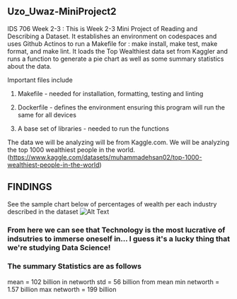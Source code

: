 ## Uzo_Uwaz-MiniProject2
 IDS 706 Week 2-3 : This is Week 2-3 Mini Project of Reading and Describing a Dataset. It establishes an environment on codespaces and uses Github Actinos to run a Makefile for : make install, make test, make format, and make lint. It loads the Top Wealthiest data set from Kaggler and runs a function to generate a pie chart as well as some summary statistics about the data.

Important files include

1. Makefile - needed for installation, formatting, testing and linting

2. Dockerfile - defines the environment ensuring this program will run the same for all devices

3. A base set of libraries - needed to run the functions 

The data we will be analyzing will be from Kaggle.com. We will be analyzing the top 1000 wealthiest people in the world. (https://www.kaggle.com/datasets/muhammadehsan02/top-1000-wealthiest-people-in-the-world)

## FINDINGS

See the sample chart below  of percentages of wealth per each industry described in the dataset 
![Alt Text](Piechart\Image.png)

### From here we can see that Technology is the most lucrative of indsutries to immerse oneself in... I guess it's a lucky thing that we're studying Data Science! 

### The summary Statistics are as follows 
mean = 102 billion in networth 
std = 56 billion from mean 
min networth = 1.57 billion
max networth = 199 billion 






